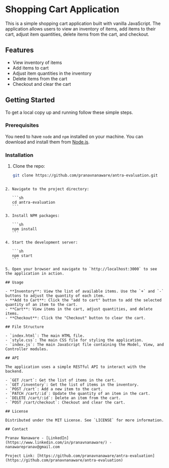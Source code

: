 # Shopping Cart Application

This is a simple shopping cart application built with vanilla JavaScript. The application allows users to view an inventory of items, add items to their cart, adjust item quantities, delete items from the cart, and checkout.

## Features

- View inventory of items
- Add items to cart
- Adjust item quantities in the inventory
- Delete items from the cart
- Checkout and clear the cart

## Getting Started

To get a local copy up and running follow these simple steps.

### Prerequisites

You need to have `node` and `npm` installed on your machine. You can download and install them from [Node.js](https://nodejs.org/).

### Installation

1. Clone the repo:
   ```sh
   git clone https://github.com/pranavnanaware/antra-evaluation.git
   ```

````

2. Navigate to the project directory:

   ```sh
   cd antra-evaluation
   ```

3. Install NPM packages:

   ```sh
   npm install
   ```

4. Start the development server:

   ```sh
   npm start
   ```

5. Open your browser and navigate to `http://localhost:3000` to see the application in action.

## Usage

- **Inventory**: View the list of available items. Use the `+` and `-` buttons to adjust the quantity of each item.
- **Add to Cart**: Click the "add to cart" button to add the selected quantity of an item to the cart.
- **Cart**: View items in the cart, adjust quantities, and delete items.
- **Checkout**: Click the "Checkout" button to clear the cart.

## File Structure

- `index.html`: The main HTML file.
- `style.css`: The main CSS file for styling the application.
- `index.js`: The main JavaScript file containing the Model, View, and Controller modules.

## API

The application uses a simple RESTful API to interact with the backend.

- `GET /cart`: Get the list of items in the cart.
- `GET /inventory`: Get the list of items in the inventory.
- `POST /cart`: Add a new item to the cart.
- `PATCH /cart/:id`: Update the quantity of an item in the cart.
- `DELETE /cart/:id`: Delete an item from the cart.
- `POST /cart/checkout`: Checkout and clear the cart.

## License

Distributed under the MIT License. See `LICENSE` for more information.

## Contact

Pranav Nanaware - [LinkedIn](https://www.linkedin.com/in/pranavnanaware/) - nanawarepranav@gmail.com

Project Link: [https://github.com/pranavnanaware/antra-evaluation](https://github.com/pranavnanaware/antra-evaluation)



````
